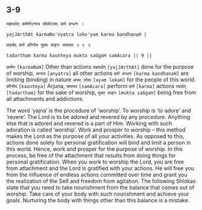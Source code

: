 ## 3-9


```shloka-sa
यज्ञार्थात् कर्मणोऽन्यत्र लोकोऽयम् कर्म बन्धनः ।
```
```shloka-sa-hk
yajJArthAt karmaNo'nyatra loko'yam karma bandhanaH |
```
```shloka-sa
तदर्थम् कर्म कौन्तेय मुक्त सङ्गः समाचर ॥ ९ ॥
```
```shloka-sa-hk
tadartham karma kaunteya mukta saGgaH samAcara || 9 ||
```

`कर्मणः` `[karmaNaH]` Other than actions `यज्ञार्थात्` `[yajJArthAt]` done for the purpose of worship, `अन्यत्र` `[anyatra]` all other actions `कर्म बन्धनः` `[karma bandhanaH]` are limiting (binding) in nature `अयम् लोकः` `[ayam lokaH]` for the people of this world. `कौन्तेय` `[kaunteya]` Arjuna, `समाचर` `[samAcara]` perform `कर्म` `[karma]` actions `तदर्थम्` `[tadartham]` for the sake of worship, `मुक्त सङ्गः` `[mukta saGgaH]` being free from all attachments and addictions.



The word ‘yajna’ is the procedure of ‘worship’. To worship is ‘to adore’ and ‘revere’. The Lord is to be adored and revered by any procedure. Anything else that is adored and revered is a part of Him. Working with such adoration is called ‘worship’.
Work and prosper to worship – this method makes the Lord as the purpose of all your activities. As opposed to this, actions done solely for personal gratification will bind and limit a person in this world. 
Hence, work and prosper for the purpose of worship. In this process, be free of the attachment that results from doing things for personal gratification. When you work to worship the Lord, you are free from attachment and the Lord is gratified with your actions. He will free you from the influence of endless actions committed over time and grant you the realization of the Self and freedom from agitation.
The following Shlokas state that you need to take nourishment from the balance that comes out of worship. Take care of your body with such nourishment and achieve your goals. Nurturing the body with things other than this balance is a mistake.

